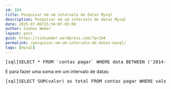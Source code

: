 ```yaml
---
id: 184
title: Pesquisar em um intervalo de datas Mysql
description: Pesquisar em um intervalo de datas Mysql
date: 2015-07-06T15:50:07-03:00
author: Sidnei Weber
layout: post
guid: https://sidiweber.wordpress.com/?p=184
permalink: /pesquisar-em-um-intervalo-de-datas-mysql/
tags: [mysql]
---
```

<pre>[sql]SELECT * FROM `contas_pagar` WHERE data BETWEEN ('2014-09-01') AND ('2014-09-31'); [/sql]</pre>

E para fazer uma soma em um intervalo de datas:

<pre>[sql]SELECT SUM(valor) as total FROM contas_pagar WHERE valor BETWEEN ('2014-09-01') AND ('2014-09-31'); [/sql]</pre>